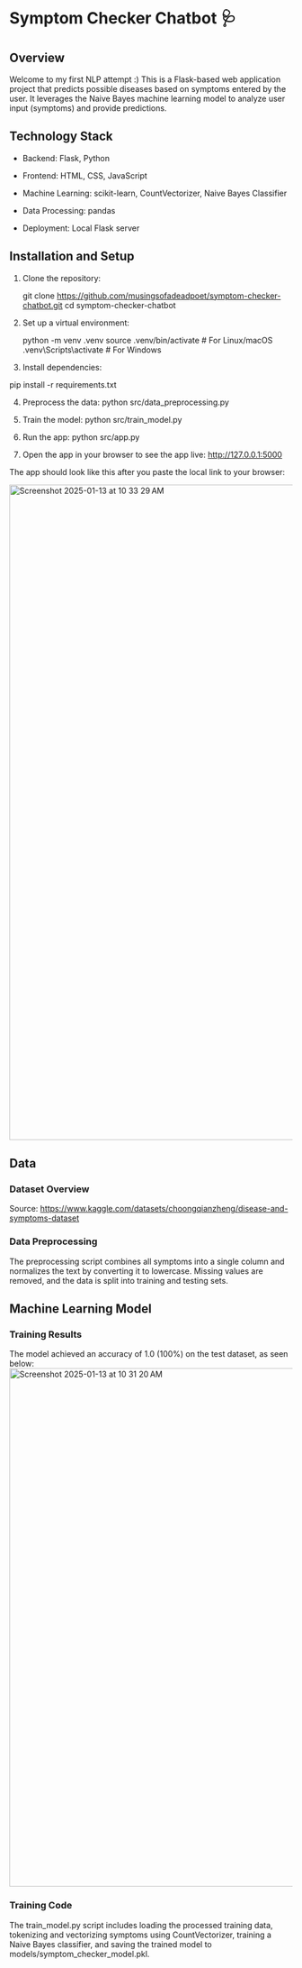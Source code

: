 # Symptom Checker Chatbot 🩺

## Overview

Welcome to my first NLP attempt :) This is a Flask-based web application project that predicts possible diseases based on symptoms entered by the user. It leverages the Naive Bayes machine learning model to analyze user input (symptoms) and provide predictions. 

## Technology Stack

- Backend: Flask, Python

- Frontend: HTML, CSS, JavaScript

- Machine Learning: scikit-learn, CountVectorizer, Naive Bayes Classifier

- Data Processing: pandas

- Deployment: Local Flask server

## Installation and Setup

1. Clone the repository:

   git clone https://github.com/musingsofadeadpoet/symptom-checker-chatbot.git
   cd symptom-checker-chatbot

2. Set up a virtual environment:

    python -m venv .venv
    source .venv/bin/activate  # For Linux/macOS
    .venv\Scripts\activate   # For Windows

3. Install dependencies:

pip install -r requirements.txt

4. Preprocess the data: python src/data_preprocessing.py

5. Train the model: python src/train_model.py

6. Run the app: python src/app.py

8. Open the app in your browser to see the app live: http://127.0.0.1:5000

The app should look like this after you paste the local link to your browser:

   
<img width="1163" alt="Screenshot 2025-01-13 at 10 33 29 AM" src="https://github.com/user-attachments/assets/2556e4bd-85b1-43b0-aeef-7cf2bcd146e5" />



## Data

### Dataset Overview

Source: https://www.kaggle.com/datasets/choongqianzheng/disease-and-symptoms-dataset

### Data Preprocessing

The preprocessing script combines all symptoms into a single column and normalizes the text by converting it to lowercase. Missing values are removed, and the data is split into training and testing sets.

## Machine Learning Model
### Training Results

The model achieved an accuracy of 1.0 (100%) on the test dataset, as seen below:
<img width="920" alt="Screenshot 2025-01-13 at 10 31 20 AM" src="https://github.com/user-attachments/assets/f0f9f1ed-31c8-4455-9cee-0ae3789b95d7" />


### Training Code

The train_model.py script includes loading the processed training data, tokenizing and vectorizing symptoms using CountVectorizer, training a Naive Bayes classifier, and saving the trained model to models/symptom_checker_model.pkl.
